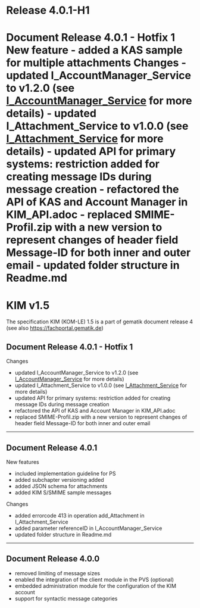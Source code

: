 # Release 4.0.1-H1
# Document Release 4.0.1 - Hotfix 1 New feature - added a KAS sample for multiple attachments Changes - updated I_AccountManager_Service to v1.2.0 (see [I_AccountManager_Service](https://build.top.local/source/git/spezifikation/kim/api-kim/-/blob/develop/src/openapi/AccountManager.yaml) for more details) - updated I_Attachment_Service to v1.0.0 (see [I_Attachment_Service](https://build.top.local/source/git/spezifikation/kim/api-kim/-/blob/develop/src/openapi/AttachmentService.yaml) for more details) - updated API for primary systems: restriction added for creating message IDs during message creation - refactored the API of KAS and Account Manager in KIM_API.adoc - replaced SMIME-Profil.zip with a new version to represent changes of header field Message-ID for both inner and outer email - updated folder structure in Readme.md

# KIM v1.5

The specification KIM (KOM-LE) 1.5 is a part of gematik document release 4 
(see also https://fachportal.gematik.de)

## Document Release 4.0.1 - Hotfix 1

Changes
- updated I_AccountManager_Service to v1.2.0 (see [I_AccountManager_Service](https://github.com/gematik/api-kim/blob/master/src/openapi/AccountManager.yaml) for more details)
- updated I_Attachment_Service to v1.0.0 (see [I_Attachment_Service](https://github.com/gematik/api-kim/blob/master/src/openapi/AttachmentService.yaml) for more details)
- updated API for primary systems: restriction added for creating message IDs during message creation
- refactored the API of KAS and Account Manager in KIM_API.adoc
- replaced SMIME-Profil.zip with a new version to represent changes of header field Message-ID for both inner and outer email

-------------------------------------------------------------------------------

## Document Release 4.0.1

New features

- included implementation guideline for PS
- added subchapter versioning added
- added JSON schema for attachments
- added KIM S/SMIME sample messages

Changes

- added errorcode 413 in operation add_Attachment in I_Attachment_Service
- added parameter referenceID in I_AccountManager_Service
- updated folder structure in Readme.md

-------------------------------------------------------------------------------

## Document Release 4.0.0

- removed limiting of message sizes
- enabled the integration of the client module in the PVS (optional)
- embedded administration module for the configuration of the KIM account
- support for syntactic message categories